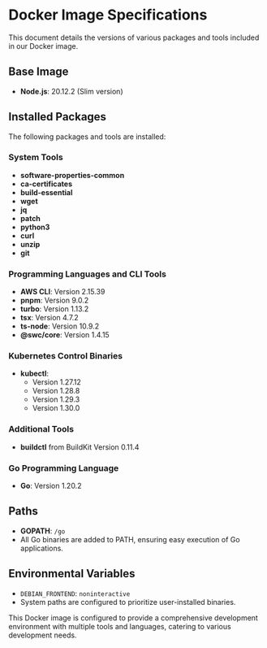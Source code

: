 # Docker Image Specifications

This document details the versions of various packages and tools included in our Docker image.

## Base Image

- **Node.js**: 20.12.2 (Slim version)

## Installed Packages

The following packages and tools are installed:

### System Tools

- **software-properties-common**
- **ca-certificates**
- **build-essential**
- **wget**
- **jq**
- **patch**
- **python3**
- **curl**
- **unzip**
- **git**

### Programming Languages and CLI Tools

- **AWS CLI**: Version 2.15.39
- **pnpm**: Version 9.0.2
- **turbo**: Version 1.13.2
- **tsx**: Version 4.7.2
- **ts-node**: Version 10.9.2
- **@swc/core**: Version 1.4.15

### Kubernetes Control Binaries

- **kubectl**:
  - Version 1.27.12
  - Version 1.28.8
  - Version 1.29.3
  - Version 1.30.0

### Additional Tools

- **buildctl** from BuildKit Version 0.11.4

### Go Programming Language

- **Go**: Version 1.20.2

## Paths

- **GOPATH**: `/go`
- All Go binaries are added to PATH, ensuring easy execution of Go applications.

## Environmental Variables

- `DEBIAN_FRONTEND`: `noninteractive`
- System paths are configured to prioritize user-installed binaries.

This Docker image is configured to provide a comprehensive development environment with multiple tools and languages, catering to various development needs.
